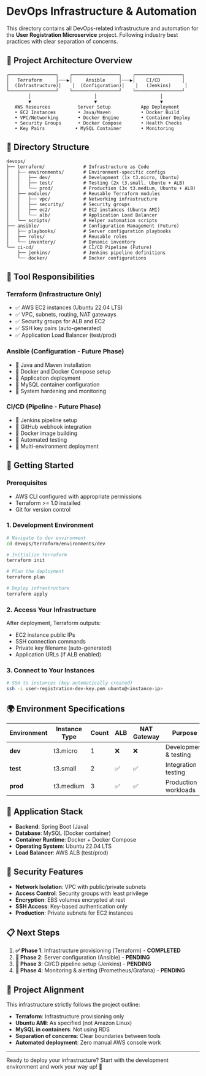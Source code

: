 # DevOps Infrastructure & Automation

This directory contains all DevOps-related infrastructure and automation for the **User Registration Microservice** project. Following industry best practices with clear separation of concerns.

## 🎯 Project Architecture Overview

```
┌─────────────────┐    ┌─────────────────┐    ┌─────────────────┐
│   Terraform     │───▶│     Ansible     │───▶│    CI/CD        │
│  (Infrastructure)│    │  (Configuration)│    │   (Jenkins)     │
└─────────────────┘    └─────────────────┘    └─────────────────┘
        │                       │                       │
        ▼                       ▼                       ▼
   AWS Resources          Server Setup           App Deployment
   • EC2 Instances        • Java/Maven           • Docker Build
   • VPC/Networking       • Docker Engine        • Container Deploy
   • Security Groups      • Docker Compose       • Health Checks
   • Key Pairs           • MySQL Container       • Monitoring
```

## 📁 Directory Structure

```
devops/
├── terraform/              # Infrastructure as Code
│   ├── environments/       # Environment-specific configs
│   │   ├── dev/            # Development (1x t3.micro, Ubuntu)
│   │   ├── test/           # Testing (2x t3.small, Ubuntu + ALB)
│   │   └── prod/           # Production (3x t3.medium, Ubuntu + ALB)
│   ├── modules/            # Reusable Terraform modules
│   │   ├── vpc/            # Networking infrastructure
│   │   ├── security/       # Security groups
│   │   ├── ec2/            # EC2 instances (Ubuntu AMI)
│   │   └── alb/            # Application Load Balancer
│   └── scripts/            # Helper automation scripts
├── ansible/                # Configuration Management (Future)
│   ├── playbooks/          # Server configuration playbooks
│   ├── roles/              # Reusable roles
│   └── inventory/          # Dynamic inventory
└── ci-cd/                  # CI/CD Pipeline (Future)
    ├── jenkins/            # Jenkins pipeline definitions
    └── docker/             # Docker configurations
```

## 🔧 Tool Responsibilities

### **Terraform (Infrastructure Only)**
- ✅ AWS EC2 instances (Ubuntu 22.04 LTS)
- ✅ VPC, subnets, routing, NAT gateways
- ✅ Security groups for ALB and EC2
- ✅ SSH key pairs (auto-generated)
- ✅ Application Load Balancer (test/prod)

### **Ansible (Configuration - Future Phase)**
- 🔄 Java and Maven installation
- 🔄 Docker and Docker Compose setup
- 🔄 Application deployment
- 🔄 MySQL container configuration
- 🔄 System hardening and monitoring

### **CI/CD (Pipeline - Future Phase)**
- 🔄 Jenkins pipeline setup
- 🔄 GitHub webhook integration
- 🔄 Docker image building
- 🔄 Automated testing
- 🔄 Multi-environment deployment

## 🚀 Getting Started

### Prerequisites
- AWS CLI configured with appropriate permissions
- Terraform >= 1.0 installed
- Git for version control

### 1. Development Environment
```bash
# Navigate to dev environment
cd devops/terraform/environments/dev

# Initialize Terraform
terraform init

# Plan the deployment
terraform plan

# Deploy infrastructure
terraform apply
```

### 2. Access Your Infrastructure
After deployment, Terraform outputs:
- EC2 instance public IPs
- SSH connection commands
- Private key filename (auto-generated)
- Application URLs (if ALB enabled)

### 3. Connect to Your Instances
```bash
# SSH to instances (key automatically created)
ssh -i user-registration-dev-key.pem ubuntu@<instance-ip>
```

## 🌍 Environment Specifications

| Environment | Instance Type | Count | ALB | NAT Gateway | Purpose |
|-------------|---------------|-------|-----|-------------|---------|
| **dev**     | t3.micro      | 1     | ❌  | ❌          | Development & testing |
| **test**    | t3.small      | 2     | ✅  | ✅          | Integration testing |
| **prod**    | t3.medium     | 3     | ✅  | ✅          | Production workloads |

## 📱 Application Stack

- **Backend**: Spring Boot (Java)
- **Database**: MySQL (Docker container)
- **Container Runtime**: Docker + Docker Compose
- **Operating System**: Ubuntu 22.04 LTS
- **Load Balancer**: AWS ALB (test/prod)

## 🔐 Security Features

- **Network Isolation**: VPC with public/private subnets
- **Access Control**: Security groups with least privilege
- **Encryption**: EBS volumes encrypted at rest
- **SSH Access**: Key-based authentication only
- **Production**: Private subnets for EC2 instances

## 📋 Next Steps

1. **✅ Phase 1**: Infrastructure provisioning (Terraform) - **COMPLETED**
2. **🔄 Phase 2**: Server configuration (Ansible) - **PENDING**
3. **🔄 Phase 3**: CI/CD pipeline setup (Jenkins) - **PENDING**
4. **🔄 Phase 4**: Monitoring & alerting (Prometheus/Grafana) - **PENDING**

## 🤝 Project Alignment

This infrastructure strictly follows the project outline:
- **Terraform**: Infrastructure provisioning only
- **Ubuntu AMI**: As specified (not Amazon Linux)
- **MySQL in containers**: Not using RDS
- **Separation of concerns**: Clear boundaries between tools
- **Automated deployment**: Zero manual AWS console work

---

Ready to deploy your infrastructure? Start with the development environment and work your way up! 🚀
